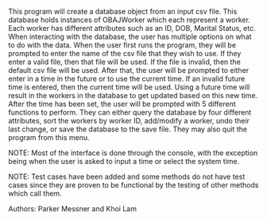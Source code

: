 This program will create a database object from an input csv file.
This database holds instances of OBAJWorker which each represent a worker.
Each worker has different attributes such as an ID, DOB, Marital Status, etc.
When  interacting with the database, the user has multiple options on what to do with 
the data. 
When the user first runs the program, they will be prompted to enter the name of the
csv file that they wish to use. If they enter a valid file, then that file will be used.
If the file is invalid, then the default csv file will be used. After that, the user will
be prompted to either enter in a time in the future or to use the current time. If an
invalid future time is entered, then the current time will be used. Using a future time
will result in the workers in the database to get updated based on this new time.
After the time has been set, the user will be prompted with 5 different functions to 
perform. They can either query the database by four different attributes, sort the
workers by worker ID, add/modify a worker, undo their last change, or save the database
to the save file. They may also quit the program from this menu. 

NOTE: Most of the interface is done through the console, with the exception being when
the user is asked to input a time or select the system time.

NOTE: Test cases have been added and some methods do not have test cases since they are
proven to be functional by the testing of other methods which call them.

Authors: Parker Messner and Khoi Lam